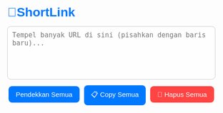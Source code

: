 <!DOCTYPE html>
<html lang="id">
<head>
  <meta charset="UTF-8">
  <meta name="viewport" content="width=device-width, initial-scale=1.0">
  <title>Baby ShortLink</title>
  <style>
    body {
      font-family: "Poppins", sans-serif;
      background-size: cover;
      background-position: center;
      background-repeat: no-repeat;
      transition: background-image 1s ease-in-out;
      display: flex;
      justify-content: center;
      align-items: center;
      height: 100vh;
      margin: 0;
    }

    .container {
      position: relative;
      background: rgba(255, 255, 255, 0.9);
      padding: 30px;
      border-radius: 15px;
      box-shadow: 0 8px 25px rgba(0,0,0,0.2);
      width: 90%;
      max-width: 500px;
      text-align: center;
      z-index: 1;
    }

    h1 {
      color: #0078ff;
      margin-bottom: 15px;
    }

    textarea {
      width: 100%;
      height: 120px;
      padding: 10px;
      border: 1px solid #ccc;
      border-radius: 8px;
      font-size: 15px;
      margin-bottom: 10px;
      resize: none;
      background: rgba(255, 255, 255, 0.8);
    }

    button {
      background: #0078ff;
      color: white;
      border: none;
      padding: 10px 16px;
      border-radius: 8px;
      font-size: 15px;
      cursor: pointer;
      transition: background 0.3s;
      margin: 3px;
    }

    button:hover {
      background: #005fcc;
    }

    .result {
      margin-top: 15px;
      font-size: 14px;
      text-align: left;
      word-wrap: break-word;
    }

    .short-link {
      background: rgba(240, 248, 255, 0.9);
      padding: 8px;
      border-radius: 8px;
      margin-bottom: 6px;
    }

    .copy-btn {
      background: #00c851;
      border: none;
      padding: 4px 8px;
      color: white;
      border-radius: 8px;
      cursor: pointer;
      font-size: 13px;
      margin-left: 5px;
    }

    .clear-btn {
      background: #ff4444;
    }
  </style>
</head>
<body>

  <div class="container">
    <h1>🔗ShortLink</h1>
    <textarea id="longUrls" placeholder="Tempel banyak URL di sini (pisahkan dengan baris baru)..."></textarea>
    <div>
      <button id="shortenBtn">Pendekkan Semua</button>
      <button id="copyAllBtn">📋 Copy Semua</button>
      <button id="clearBtn" class="clear-btn">🧹 Hapus Semua</button>
    </div>
    <div class="result" id="result"></div>
  </div>

  <script>
    // API key TinyURL
    const API_KEY = "YhSIrCTfLiVXGGYEtXYMHjW2RgH3xugP6g1uUB0b6ieTo5BAavcrN0o9JNlb";

    // -------------------------
    // Ganti background otomatis
    // -------------------------
    const backgrounds = [
      "https://images.unsplash.com/photo-1507525428034-b723cf961d3e",
      "https://images.unsplash.com/photo-1529333166437-7750a6dd5a70",
      "https://images.unsplash.com/photo-1506744038136-46273834b3fb",
      "https://images.unsplash.com/photo-1491553895911-0055eca6402d",
      "https://images.unsplash.com/photo-1470071459604-3b5ec3a7fe05",
      "https://images.unsplash.com/photo-1486308510493-aa64833634ef"
    ];

    let index = 0;
    function changeBackground() {
      document.body.style.backgroundImage = `url('${backgrounds[index]}?auto=format&fit=crop&w=1920&q=90')`;
      index = (index + 1) % backgrounds.length;
    }
    changeBackground();
    setInterval(changeBackground, 2000);

    // -------------------------
    // Logika Shortlink
    // -------------------------
    document.getElementById('shortenBtn').addEventListener('click', async () => {
      const input = document.getElementById('longUrls');
      const result = document.getElementById('result');
      const urls = input.value.trim().split(/\n+/).filter(u => u);

      if (urls.length === 0) {
        result.innerHTML = "⚠️ Masukkan minimal satu URL ya Baby 💕";
        return;
      }

      result.innerHTML = "⏳ Sedang memproses semua link...";

      let allShortened = [];

      for (const longUrl of urls) {
        try {
          const response = await fetch('https://api.tinyurl.com/create', {
            method: 'POST',
            headers: {
              'Content-Type': 'application/json',
              'Authorization': 'Bearer ' + API_KEY
            },
            body: JSON.stringify({
              url: longUrl,
              domain: 'tinyurl.com'
            })
          });

          const data = await response.json();

          if (data.data && data.data.tiny_url) {
            const shortUrl = data.data.tiny_url;
            allShortened.push(shortUrl);
          } else {
            allShortened.push(`❌ Gagal: ${longUrl}`);
          }
        } catch (error) {
          allShortened.push(`⚠️ Error: ${longUrl}`);
          console.error(error);
        }
      }

      result.innerHTML = "<b>✅ Hasil Link Pendek:</b><br><br>" + 
        allShortened.map(link => `
          <div class="short-link">
            <a href="${link}" target="_blank">${link}</a>
            <button class="copy-btn" onclick="navigator.clipboard.writeText('${link}')">Copy</button>
          </div>
        `).join('');
    });

    // Copy semua link
    document.getElementById('copyAllBtn').addEventListener('click', () => {
      const links = [...document.querySelectorAll('.short-link a')].map(a => a.href).join('\n');
      if (links) {
        navigator.clipboard.writeText(links);
        alert('📋 Semua link berhasil disalin!');
      } else {
        alert('Belum ada link yang dipendekkan.');
      }
    });

    // Hapus input & hasil
    document.getElementById('clearBtn').addEventListener('click', () => {
      document.getElementById('longUrls').value = '';
      document.getElementById('result').innerHTML = '';
    });
  </script>

</body>
</html>
